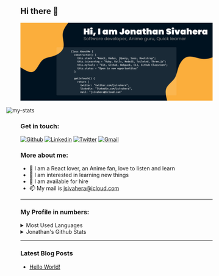 ## Hi there 👋

![github-headline](./assets/github-headline.jpg)

<center style="left:50%;transform:translateX(-50%);">
  <img src="https://visitor-badge.glitch.me/badge?page_id=jssol&left_color=green&right_color=blue" alt="my-stats"/>
</center>

### Get in touch:

[![Github](https://img.shields.io/badge/-Github-000?style=flat&logo=Github&logoColor=white)](https://github.com/jssol)
[![Linkedin](https://img.shields.io/badge/-LinkedIn-blue?style=flat&logo=Linkedin&logoColor=white)](https://www.linkedin.com/in/jsivahera)
[![Twitter](https://img.shields.io/badge/-Twitter-blue?style=flat&logo=Twitter&logoColor=white)](https://www.twitter.com/jsivahera)
[![Gmail](https://img.shields.io/badge/-Gmail-c14438?style=flat&logo=Gmail&logoColor=white)](mailto:jsivahera@icloud.com)

### More about me:

- 🚀 I am a React lover, an Anime fan, love to listen and learn
- 👀 I am interested in learning new things
- 🌱 I am available for hire
- 📫 My mail is [jsivahera@icloud.com](jsivahera@icloud.com)

---

### My Profile in numbers:

<details>
  <summary>Most Used Languages</summary>
  <div><a href="https://github.com/jssol/github-readme-stats"><img src="https://github-readme-stats.vercel.app/api/top-langs/?username=jssol" alt="image-stat"></a></div>
</details> 
  
<details>
  <summary>Jonathan's Github Stats</summary>
  <div><img src="https://github-readme-stats.vercel.app/api?username=jssol" alt="my-stats"/></div>
</details>

---

### Latest Blog Posts
<!-- BLOG-POST-LIST:START -->
- [Hello World!](https://dev.to/jssol/hello-world-4o12)
<!-- BLOG-POST-LIST:END -->
